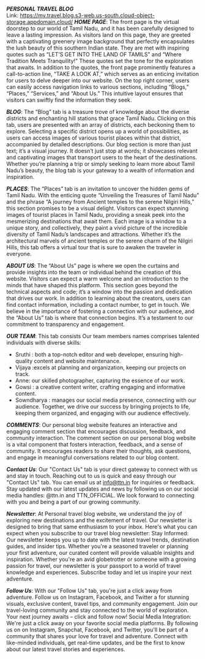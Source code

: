 ***PERSONAL TRAVEL BLOG***<br>
Link: https://my.travel.blog.s3-web.us-south.cloud-object-storage.appdomain.cloud/
***HOME PAGE***:
The front page is the virtual doorstep to our world of Tamil Nadu, and it has been carefully designed to leave a lasting impression. As visitors land on this page, they are greeted with a captivating greenery image background that perfectly encapsulates the lush beauty of this southern Indian state. They are met with inspiring quotes such as “LET’S GET INTO THE LAND OF TAMILS” and “Where Tradition Meets Tranquility!” These quotes set the tone for the exploration that awaits.
In addition to the quotes, the front page prominently features a call-to-action line, “TAKE A LOOK AT,” which serves as an enticing invitation for users to delve deeper into our website. On the top right corner, users can easily access navigation links to various sections, including “Blogs,” “Places,” “Services,” and “About Us.” This intuitive layout ensures that visitors can swiftly find the information they seek.

***BLOG***:
The “Blog” tab is a treasure trove of knowledge about the diverse districts and enchanting hill stations that grace Tamil Nadu. Clicking on this tab, users are presented with an array of districts, each beckoning them to explore. Selecting a specific district opens up a world of possibilities, as users can access images of various tourist places within that district, accompanied by detailed descriptions.
Our blog section is more than just text; it’s a visual journey. It doesn’t just stop at words; it showcases relevant and captivating images that transport users to the heart of the destinations. Whether you’re planning a trip or simply seeking to learn more about Tamil Nadu’s beauty, the blog tab is your gateway to a wealth of information and inspiration.

***PLACES***:
The “Places” tab is an invitation to uncover the hidden gems of Tamil Nadu. With the enticing quote “Unveiling the Treasures of Tamil Nadu” and the phrase “A journey from Ancient temples to the serene Nilgiri Hills,” this section promises to be a visual delight. Visitors can expect stunning images of tourist places in Tamil Nadu, providing a sneak peek into the mesmerizing destinations that await them.
Each image is a window to a unique story, and collectively, they paint a vivid picture of the incredible diversity of Tamil Nadu’s landscapes and attractions. Whether it’s the architectural marvels of ancient temples or the serene charm of the Nilgiri Hills, this tab offers a virtual tour that is sure to awaken the traveler in everyone.

***ABOUT US***:
The “About Us” page is where we open the curtains and provide insights into the team or individual behind the creation of this website. Visitors can expect a warm welcome and an introduction to the minds that have shaped this platform. This section goes beyond the technical aspects and code; it’s a window into the passion and dedication that drives our work.
In addition to learning about the creators, users can find contact information, including a contact number, to get in touch. We believe in the importance of fostering a connection with our audience, and the “About Us” tab is where that connection begins. It’s a testament to our commitment to transparency and engagement.

***OUR TEAM***:
This tab consists Our team members names comprises talented individuals with diverse skills:
- Sruthi : both a top-notch editor and web developer, ensuring high-quality content and website maintenance.
- Vijaya :excels at planning and organization, keeping our projects on track.
- Anne: our skilled photographer, capturing the essence of our work.
- Gowsi : a creative content writer, crafting engaging and informative content.
- Sowndharya : manages our social media presence, connecting with our audience.
Together, we drive our success by bringing projects to life, keeping them organized, and engaging with our audience effectively.

***COMMENTS***:
Our personal blog website features an interactive and engaging comment section that encourages discussion, feedback, and community interaction.
The comment section on our personal blog website is a vital component that fosters interaction, feedback, and a sense of community. It encourages readers to share their thoughts, ask questions, and engage in meaningful conversations related to our blog content.

***Contact Us***:
Our "Contact Us" tab is your direct gateway to connect with us and stay in touch.
Reaching out to us is quick and easy through our "Contact Us" tab. You can email us at info@ttn.in for inquiries or feedback. Stay updated with our latest updates and news by following us on our social media handles: @ttn.in and TTN_OFFICIAL. We look forward to connecting with you and being a part of our growing community.

***Newsletter***:
At Personal travel blog website, we understand the joy of exploring new destinations and the excitement of travel. Our newsletter is designed to bring that same enthusiasm to your inbox. Here's what you can expect when you subscribe to our travel blog newsletter:
Stay Informed: Our newsletter keeps you up to date with the latest travel trends, destination guides, and insider tips. Whether you're a seasoned traveler or planning your first adventure, our curated content will provide valuable insights and inspiration.
Whether you're an avid globetrotter or someone with a growing passion for travel, our newsletter is your passport to a world of travel knowledge and experiences. Subscribe today and let us inspire your next adventure.

***Follow Us***: 
With our "Follow Us" tab, you're just a click away from adventure. Follow us on Instagram, Facebook, and Twitter a for stunning visuals, exclusive content, travel tips, and community engagement. Join our travel-loving community and stay connected to the world of exploration. Your next journey awaits – click and follow now!
Social Media Integration: We're just a click away on your favorite social media platforms. By following us on  on Instagram, Snapchat, Facebook, and Twitter, you'll be part of a community that shares your love for travel and adventure. Connect with like-minded individuals, get real-time updates, and be the first to know about our latest travel stories and experiences.
